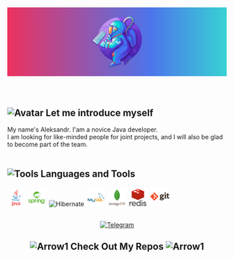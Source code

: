 <div align="center">
<h1><img src="https://github.com/thisisvillegas/BigCommerceDevsCommunityImages/blob/main/SpaceMan.png"/></h1>
</div>
<br>

<div align="left">
<h2>
<img src="https://cdn-icons-png.flaticon.com/512/2922/2922510.png" title="Avatar" alt="Avatar" width="50" height="50"/>
Let me introduce myself
</h2>
My name's Aleksandr. I'am a novice Java developer.
<br>
I am looking for like-minded people for joint projects, and I will also be glad to become part of the team.
</div>
<br>

<div align="left">
<h2>
<img src="https://cdn.icon-icons.com/icons2/80/PNG/256/administrative_tools_15497.png" title="Tools" alt="Tools" width="50" height="50"/>
Languages and Tools
</h2>
  <img src="https://github.com/devicons/devicon/blob/master/icons/java/java-original-wordmark.svg" title="Java" alt="Java" width="40" height="40"/>&nbsp;
  <img src="https://github.com/devicons/devicon/blob/master/icons/spring/spring-original-wordmark.svg" title="Spring" alt="Spring" width="40" height="40"/>&nbsp;
  <img src="https://github.com/leungwensen/svg-icon/blob/master/dist/svg/logos/hibernate.svg" title="Hibernate"  alt="Hibernate" width="30" height="30"/>&nbsp;
  <img src="https://github.com/devicons/devicon/blob/master/icons/mysql/mysql-original-wordmark.svg" title="MySQL"  alt="MySQL" width="40" height="40"/>&nbsp;
  <img src="https://github.com/devicons/devicon/blob/master/icons/mongodb/mongodb-original-wordmark.svg" title="MongoDB"  alt="MongoDB" width="40" height="40"/>&nbsp;
  <img src="https://github.com/devicons/devicon/blob/master/icons/redis/redis-original-wordmark.svg" title="Redis"  alt="Redis" width="40" height="40"/>&nbsp;
  <img src="https://github.com/devicons/devicon/blob/master/icons/git/git-original-wordmark.svg" title="Git" **alt="Git" width="45" height="45"/>
</div>
<br>

<div align="center">
  <p>
    <a href="https://t.me/alexandr_malakhov">
      <img src="https://cdn.icon-icons.com/icons2/555/PNG/512/telegram_icon-icons.com_53603.png" title="Telegram" alt="Telegram" width="40" height="40"/>
    </a>
  </p>  
</div>

<div align="center">
<h2>
<img src="https://cdn-icons-png.flaticon.com/512/7344/7344840.png" title="Arrow1" alt="Arrow1" width="40" height="40"/>
Check Out My Repos
<img src="https://cdn-icons-png.flaticon.com/512/7344/7344840.png" title="Arrow1" alt="Arrow1" width="40" height="40"/>
</h2>
</div>
